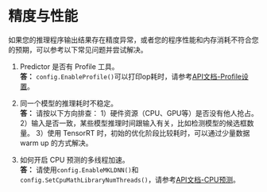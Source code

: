 # 精度与性能
如果您的推理程序输出结果存在精度异常，或者您的程序性能和内存消耗不符合您的预期，可以参考以下常见问题并尝试解决。


1. Predictor 是否有 Profile 工具。  
**答：**  `config.EnableProfile()`可以打印op耗时，请参考[API文档-Profile设置](temp-link)。

2. 同一个模型的推理耗时不稳定。  
**答：** 请按以下方向排查：
1）硬件资源（CPU、GPU等）是否没有他人抢占。
2）输入是否一致，某些模型推理时间跟输入有关，比如检测模型的候选框数量。
3）使用 TensorRT 时，初始的优化阶段比较耗时，可以通过少量数据 warm up 的方式解决。

3. 如何开启 CPU 预测的多线程加速。  
**答：** 请使用`config.EnableMKLDNN()`和`config.SetCpuMathLibraryNumThreads()`，请参考[API文档-CPU预测](temp-link)。